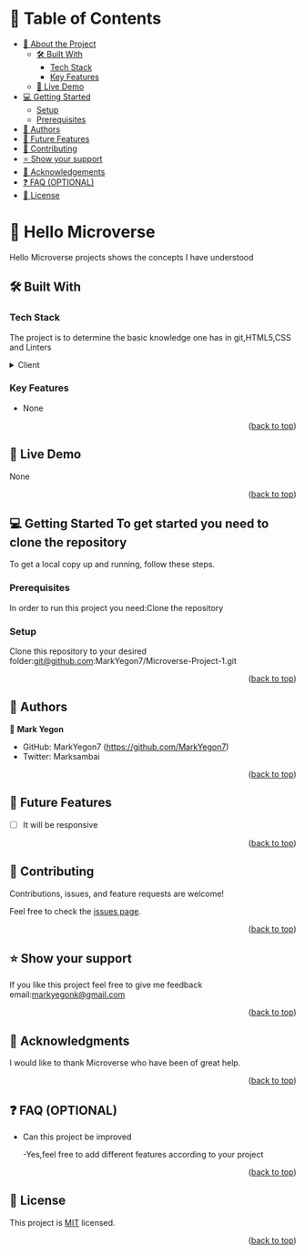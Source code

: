 # 📗 Table of Contents

- [📖 About the Project](#about-project)
  - [🛠 Built With](#built-with)
    - [Tech Stack](#tech-stack)
    - [Key Features](#key-features)
  - [🚀 Live Demo](#live-demo)
- [💻 Getting Started](#getting-started)
  - [Setup](#setup)
  - [Prerequisites](#prerequisites)
- [👥 Authors](#authors)
- [🔭 Future Features](#future-features)
- [🤝 Contributing](#contributing)
- [⭐️ Show your support](#support)
- [🙏 Acknowledgements](#acknowledgements)
- [❓ FAQ (OPTIONAL)](#faq)
- [📝 License](#license)


# 📖 Hello Microverse <a name="about-project"></a>

Hello Microverse projects shows the concepts I have understood

## 🛠 Built With <a name="built-with"></a>

### Tech Stack <a name="tech-stack"></a>

The project is to determine the basic knowledge one has in git,HTML5,CSS and Linters

<details>
  <summary>Client</summary>
  <ul>
    <li>HTML5</li>
    <li>CSS</li>
  </ul>
</details>


### Key Features <a name="key-features"></a>

- None

<p align="right">(<a href="#readme-top">back to top</a>)</p>


## 🚀 Live Demo <a name="live-demo"></a>

None

<p align="right">(<a href="#readme-top">back to top</a>)</p>


## 💻 Getting Started <a name="getting-started">To get started you need to clone the repository</a>

To get a local copy up and running, follow these steps.

### Prerequisites

In order to run this project you need:Clone the repository

### Setup

Clone this repository to your desired folder:git@github.com:MarkYegon7/Microverse-Project-1.git

<p align="right">(<a href="#readme-top">back to top</a>)</p>


## 👥 Authors <a name="authors"></a>

👤 **Mark Yegon**

- GitHub: MarkYegon7 (https://github.com/MarkYegon7)
- Twitter: Marksambai

<p align="right">(<a href="#readme-top">back to top</a>)</p>


## 🔭 Future Features <a name="future-features"></a>

- [ ] It will be responsive

<p align="right">(<a href="#readme-top">back to top</a>)</p>


## 🤝 Contributing <a name="contributing"></a>

Contributions, issues, and feature requests are welcome!

Feel free to check the [issues page](../../issues/).

<p align="right">(<a href="#readme-top">back to top</a>)</p>


## ⭐️ Show your support <a name="support"></a>

If you like this project feel free to give me feedback email:markyegonk@gmail.com

<p align="right">(<a href="#readme-top">back to top</a>)</p>

## 🙏 Acknowledgments <a name="acknowledgements"></a>

I would like to thank Microverse who have been of great help.

<p align="right">(<a href="#readme-top">back to top</a>)</p>

## ❓ FAQ (OPTIONAL) <a name="faq"></a>

- Can this project be improved

  -Yes,feel free to add different features according to your project

<p align="right">(<a href="#readme-top">back to top</a>)</p>

## 📝 License <a name="license"></a>

This project is [MIT](https://github.com/MarkYegon7/Microverse-Project-1.git/blob/f076725c4417b0a52a301b65a1d5a45661ed7da0/LICENSE) licensed.

<p align="right">(<a href="#readme-top">back to top</a>)</p>